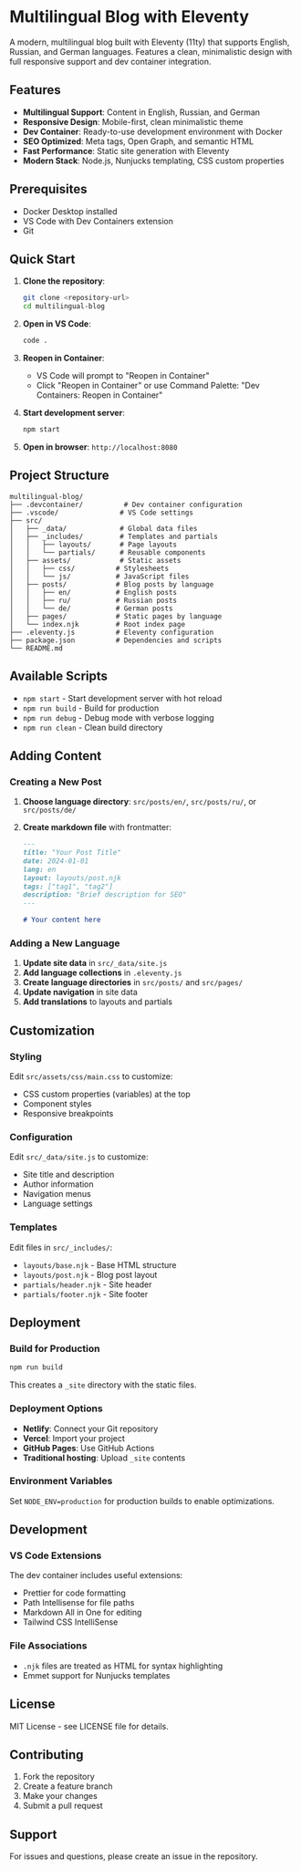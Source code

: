 # Multilingual Blog with Eleventy

A modern, multilingual blog built with Eleventy (11ty) that supports English, Russian, and German languages. Features a clean, minimalistic design with full responsive support and dev container integration.

## Features

- **Multilingual Support**: Content in English, Russian, and German
- **Responsive Design**: Mobile-first, clean minimalistic theme
- **Dev Container**: Ready-to-use development environment with Docker
- **SEO Optimized**: Meta tags, Open Graph, and semantic HTML
- **Fast Performance**: Static site generation with Eleventy
- **Modern Stack**: Node.js, Nunjucks templating, CSS custom properties

## Prerequisites

- Docker Desktop installed
- VS Code with Dev Containers extension
- Git

## Quick Start

1. **Clone the repository**:
   ```bash
   git clone <repository-url>
   cd multilingual-blog
   ```

2. **Open in VS Code**:
   ```bash
   code .
   ```

3. **Reopen in Container**:
   - VS Code will prompt to "Reopen in Container"
   - Click "Reopen in Container" or use Command Palette: "Dev Containers: Reopen in Container"

4. **Start development server**:
   ```bash
   npm start
   ```

5. **Open in browser**: `http://localhost:8080`

## Project Structure

```
multilingual-blog/
├── .devcontainer/          # Dev container configuration
├── .vscode/               # VS Code settings
├── src/
│   ├── _data/             # Global data files
│   ├── _includes/         # Templates and partials
│   │   ├── layouts/       # Page layouts
│   │   └── partials/      # Reusable components
│   ├── assets/            # Static assets
│   │   ├── css/          # Stylesheets
│   │   └── js/           # JavaScript files
│   ├── posts/            # Blog posts by language
│   │   ├── en/           # English posts
│   │   ├── ru/           # Russian posts
│   │   └── de/           # German posts
│   ├── pages/            # Static pages by language
│   └── index.njk         # Root index page
├── .eleventy.js          # Eleventy configuration
├── package.json          # Dependencies and scripts
└── README.md
```

## Available Scripts

- `npm start` - Start development server with hot reload
- `npm run build` - Build for production
- `npm run debug` - Debug mode with verbose logging
- `npm run clean` - Clean build directory

## Adding Content

### Creating a New Post

1. **Choose language directory**: `src/posts/en/`, `src/posts/ru/`, or `src/posts/de/`

2. **Create markdown file** with frontmatter:
   ```markdown
   ---
   title: "Your Post Title"
   date: 2024-01-01
   lang: en
   layout: layouts/post.njk
   tags: ["tag1", "tag2"]
   description: "Brief description for SEO"
   ---
   
   # Your content here
   ```

### Adding a New Language

1. **Update site data** in `src/_data/site.js`
2. **Add language collections** in `.eleventy.js`
3. **Create language directories** in `src/posts/` and `src/pages/`
4. **Update navigation** in site data
5. **Add translations** to layouts and partials

## Customization

### Styling

Edit `src/assets/css/main.css` to customize:
- CSS custom properties (variables) at the top
- Component styles
- Responsive breakpoints

### Configuration

Edit `src/_data/site.js` to customize:
- Site title and description
- Author information
- Navigation menus
- Language settings

### Templates

Edit files in `src/_includes/`:
- `layouts/base.njk` - Base HTML structure
- `layouts/post.njk` - Blog post layout
- `partials/header.njk` - Site header
- `partials/footer.njk` - Site footer

## Deployment

### Build for Production

```bash
npm run build
```

This creates a `_site` directory with the static files.

### Deployment Options

- **Netlify**: Connect your Git repository
- **Vercel**: Import your project
- **GitHub Pages**: Use GitHub Actions
- **Traditional hosting**: Upload `_site` contents

### Environment Variables

Set `NODE_ENV=production` for production builds to enable optimizations.

## Development

### VS Code Extensions

The dev container includes useful extensions:
- Prettier for code formatting
- Path Intellisense for file paths
- Markdown All in One for editing
- Tailwind CSS IntelliSense

### File Associations

- `.njk` files are treated as HTML for syntax highlighting
- Emmet support for Nunjucks templates

## License

MIT License - see LICENSE file for details.

## Contributing

1. Fork the repository
2. Create a feature branch
3. Make your changes
4. Submit a pull request

## Support

For issues and questions, please create an issue in the repository.